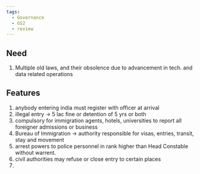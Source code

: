 ```yaml
---
tags:
  - Governance
  - GS2
  - review
---
```

## Need
1. Multiple old laws, and their obsolence due to advancement in tech. and data related operations

## Features
1. anybody entering india must register with officer at arrival
2. illegal entry -> 5 lac fine or detention of 5 yrs or both
3. compulsory for immigration agents, hotels, universities to report all foreigner admissions or business
4. Bureau of Immigration -> authority responsible for visas, entries, transit, stay and movement 
5. arrest powers to police personnel in rank higher than Head Constable without warrent.
6. civil authorities may refuse or close entry to certain places
7. 